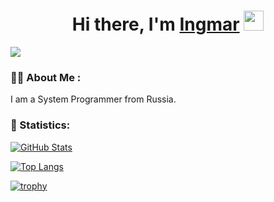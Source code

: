 <h1 align="center">Hi there, I'm 
  <a href="https://github.com/ingmar-prog/" target="_blank">Ingmar</a> 
  <img src="https://github.com/blackcater/blackcater/raw/main/images/Hi.gif" height="32"/>
</h1>

![](https://komarev.com/ghpvc/?username=ingmar-prog&color=blueviolet&style=flat&label=PROFILE+VIEWS&abbreviated=true)

### :man_technologist: About Me :
I am a System Programmer from Russia.

### 🐺 Statistics:

[![GitHub Stats](https://github-readme-stats.vercel.app/api?username=ingmar-prog&count_private=true&show_icons=true&theme=buefy)](https://github.com/ingmar-prog/ingmar-prog)

[![Top Langs](https://github-readme-stats.vercel.app/api/top-langs/?username=ingmar-prog&layout=compact)](https://github.com/ingmar-prog/github-readme-stats)

[![trophy](https://github-profile-trophy.vercel.app/?username=ingmar-prog)](https://github.com/ingmar-prog/github-profile-trophy)
